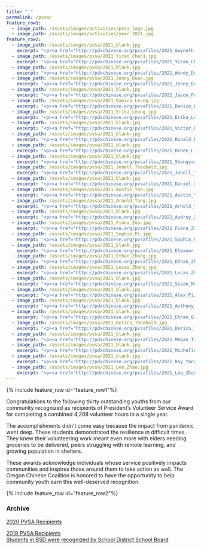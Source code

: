 ```yaml
---
title: " "
permalink: /pvsa/
feature_row1:
  - image_path: /assets/images/activities/pvsa_logo.jpg
  - image_path: /assets/images/activities/year_2021.jpg
feature_row2:
  - image_path: /assets/images/pvsa/2021_blank.jpg
    excerpt: "<p><a href='http://pdxchinese.org/pvsafiles/2021_Gwyneth_Bao/'>Gwyneth Bao, Lincoln High School (Gold Award)</a></p>"
  - image_path: /assets/images/pvsa/2021_Yiran_Chen1.jpg
    excerpt: "<p><a href='http://pdxchinese.org/pvsafiles/2021_Yiran_Chen/'>Yiran Chen, Lincoln High School (Gold Award)</a></p>"
  - image_path: /assets/images/pvsa/2021_blank.jpg
    excerpt: "<p><a href='http://pdxchinese.org/pvsafiles/2021_Wendy_Du/'>Shunyi Du, Sunset High School (Gold Award)</a></p>"
  - image_path: /assets/images/pvsa/2021_Jenny_Duan.jpg
    excerpt: "<p><a href='http://pdxchinese.org/pvsafiles/2021_Jenny_Duan/'>Jenny Duan, Jesuit High School (Gold Award)</a></p>"
  - image_path: /assets/images/pvsa/2021_blank.jpg
    excerpt: "<p><a href='http://pdxchinese.org/pvsafiles/2021_Jason_Fu/'>Jason Fu, Sunset High School (Gold Award)</a></p>"
  - image_path: /assets/images/pvsa/2021_Danica_Leung.jpg
    excerpt: "<p><a href='http://pdxchinese.org/pvsafiles/2021_Danica_Leung/'>Danica Leung, Lincoln High School (Gold Award)</a></p>"
  - image_path: /assets/images/pvsa/2021_Erika_Leung.jpg
    excerpt: "<p><a href='http://pdxchinese.org/pvsafiles/2021_Erika_Leung/'>Erika Leang, Lincoln High School (Gold Award)</a></p>"
  - image_path: /assets/images/pvsa/2021_blank.jpg
    excerpt: "<p><a href='http://pdxchinese.org/pvsafiles/2021_Victor_Li/'>Victor Li, Jesuit High School (Gold Award)</a></p>"
  - image_path: /assets/images/pvsa/2021_blank.jpg
    excerpt: "<p><a href='http://pdxchinese.org/pvsafiles/2021_Ronald_Lin/'>Ronald Lin, ISB (Gold Award)</a></p>"
  - image_path: /assets/images/pvsa/2021_blank.jpg
    excerpt: "<p><a href='http://pdxchinese.org/pvsafiles/2021_Renee_Liu/'>Renee Liu, Lake Oswego High School (Gold Award)</a></p>"
  - image_path: /assets/images/pvsa/2021_blank.jpg
    excerpt: "<p><a href='http://pdxchinese.org/pvsafiles/2021_Shengyao_Liu/'>Shengyao Liu, Lake Oswego High School (Gold Award)</a></p>"
  - image_path: /assets/images/pvsa/2021_Jenell_Theobald.jpg
    excerpt: "<p><a href='http://pdxchinese.org/pvsafiles/2021_Jenell_Theobald/'>Jenell Theobald, ISB (Gold Award)</a></p>"
  - image_path: /assets/images/pvsa/2021_blank.jpg
    excerpt: "<p><a href='http://pdxchinese.org/pvsafiles/2021_Daniel_Xian/'>Daniel Xian, Catlin Gabel School (Gold Award)</a></p>"
  - image_path: /assets/images/pvsa/2021_Austin_Yan.jpg
    excerpt: "<p><a href='http://pdxchinese.org/pvsafiles/2021_Austin_Yan/'>Austin Yan, Lincoln High School (Gold Award)</a></p>"
  - image_path: /assets/images/pvsa/2021_Arnold_Yang.jpg
    excerpt: "<p><a href='http://pdxchinese.org/pvsafiles/2021_Arnold_Yang/'>Arnold Yang, Westview High School (Gold Award)</a></p>"
  - image_path: /assets/images/pvsa/2021_blank.jpg
    excerpt: "<p><a href='http://pdxchinese.org/pvsafiles/2021_Audrey_Zhao/'>Audrey Zhao, Westview High School (Gold Award)</a></p>"
  - image_path: /assets/images/pvsa/2021_Fiona_Zou.jpg
    excerpt: "<p><a href='http://pdxchinese.org/pvsafiles/2021_Fiona_Zou/'>Fiona Zou, Camas High School (Gold Award)</a></p>"
  - image_path: /assets/images/pvsa/2021_Sophia_Pi.jpg
    excerpt: "<p><a href='http://pdxchinese.org/pvsafiles/2021_Sophia_Pi/'>Sophia Pi, Jesuit High School (Silver Award)</a></p>"
  - image_path: /assets/images/pvsa/2021_blank.jpg
    excerpt: "<p><a href='http://pdxchinese.org/pvsafiles/2021_Eleanor_Song/'>Eleanor Song, Sunset High School (Silver Award)</a></p>"
  - image_path: /assets/images/pvsa/2021_Ethan_Zhang.jpg
    excerpt: "<p><a href='http://pdxchinese.org/pvsafiles/2021_Ethan_Zhang/'>Ethan Zhang, Westview High School (Silver Award)</a></p>"
  - image_path: /assets/images/pvsa/2021_Lucas_Zhang.jpg
    excerpt: "<p><a href='http://pdxchinese.org/pvsafiles/2021_Lucas_Zhang/'>Lucas Zhang, Stoller Middle School (Silver Award)</a></p>"
  - image_path: /assets/images/pvsa/2021_blank.jpg
    excerpt: "<p><a href='http://pdxchinese.org/pvsafiles/2021_Susan_Moseley/'>Susan Moseley, St. Stephen's Episcopal School (Bronze Award)</a></p>"
  - image_path: /assets/images/pvsa/2021_blank.jpg
    excerpt: "<p><a href='http://pdxchinese.org/pvsafiles/2021_Alex_Pi/'>Alex Pi, Meadows Park Middle School (Bronze Award)</a></p>"
  - image_path: /assets/images/pvsa/2021_blank.jpg
    excerpt: "<p><a href='http://pdxchinese.org/pvsafiles/2021_Anthony_Qin/'>Anthony Qin, Westview High School (Bronze Award)</a></p>"
  - image_path: /assets/images/pvsa/2021_blank.jpg
    excerpt: "<p><a href='http://pdxchinese.org/pvsafiles/2021_Ethan_Qin/'>Ethan Qin, Westview High School (Bronze Award)</a></p>"
  - image_path: /assets/images/pvsa/2021_Derica_Theobald.jpg
    excerpt: "<p><a href='http://pdxchinese.org/pvsafiles/2021_Derica_Theobald/'>Derica Theobald, Whitford Middle School (Bronze Award)</a></p>"
  - image_path: /assets/images/pvsa/2021_blank.jpg
    excerpt: "<p><a href='http://pdxchinese.org/pvsafiles/2021_Megan_Tian/'>Megan Tian, Lakeridge High School (Bronze Award)</a></p>"
  - image_path: /assets/images/pvsa/2021_blank.jpg
    excerpt: "<p><a href='http://pdxchinese.org/pvsafiles/2021_Michelle_Wang/'>Michelle Wang, ISB (Bronze Award)</a></p>"
  - image_path: /assets/images/pvsa/2021_blank.jpg
    excerpt: "<p><a href='http://pdxchinese.org/pvsafiles/2021_Ray_Yang/'>Ray Yang, Westview High School (Bronze Award)</a></p>"
  - image_path: /assets/images/pvsa/2021_Leo_Zhao.jpg
    excerpt: "<p><a href='http://pdxchinese.org/pvsafiles/2021_Leo_Zhao/'>Leo Zhao, Skyridge Middle School (Bronze Award)</a></p>"
---
```


{% include feature_row id="feature_row1"%}

Congratulations to the following thirty outstanding youths from our community recognized as recipients of President’s Volunteer Service Award for completing a combined 4,208 volunteer hours in a single year.

The accomplishments didn't come easy because the impact from pandemic went deep. These students demonstrated the resilience in difficult times. They knew their volunteering work meant even more with elders needing groceries to be delivered, peers struggling with remote learning, and growing population in shelters.

These awards acknowledge individuals whose service positively impacts communities and inspires those around them to take action as well. The Oregon Chinese Coalition is honored to have the opportunity to help community youth earn this well-deserved recognition.

{% include feature_row id="feature_row2"%}

### Archive

[2020 PVSA Recipients](http://pdxchinese.org/pvsafiles/pvsa_2020/)  

[2019 PVSA Recipients](http://pdxchinese.org/pvsafiles/pvsa_2019/)  
[Students in BSD were recognized by School District School Board](http://pdxchinese.org/bsd_board_recognition_2020/)  
